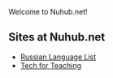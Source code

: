 Welcome to Nuhub.net!

## Sites at Nuhub.net

* [Russian Language List](https://russian-language-list.nuhub.net)
* [Tech for Teaching](https://tech-for-teaching.nuhub.net)
